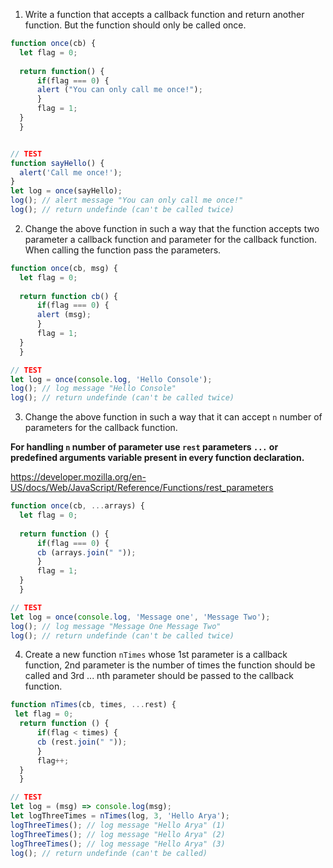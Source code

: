 1. Write a function that accepts a callback function and return another function. But the function should only be called once.

```js
function once(cb) {
  let flag = 0;
 
  return function() {
      if(flag === 0) {
      alert ("You can only call me once!");    
      }
      flag = 1; 
  }
  }


// TEST
function sayHello() {
  alert('Call me once!');
}
let log = once(sayHello);
log(); // alert message "You can only call me once!"
log(); // return undefinde (can't be called twice)
```

2. Change the above function in such a way that the function accepts two parameter a callback function and parameter for the callback function. When calling the function pass the parameters.

```js
function once(cb, msg) {
  let flag = 0;
 
  return function cb() {
      if(flag === 0) {
      alert (msg);    
      }
      flag = 1; 
  }
  }

// TEST
let log = once(console.log, 'Hello Console');
log(); // log message "Hello Console"
log(); // return undefinde (can't be called twice)
```

3. Change the above function in such a way that it can accept `n` number of parameters for the callback function.

**For handling `n` number of parameter use `rest` parameters `...` or predefined arguments variable present in every function declaration.**

https://developer.mozilla.org/en-US/docs/Web/JavaScript/Reference/Functions/rest_parameters

```js
function once(cb, ...arrays) {
  let flag = 0;
 
  return function () {
      if(flag === 0) {
      cb (arrays.join(" "));    
      }
      flag = 1; 
  }
  }

// TEST
let log = once(console.log, 'Message one', 'Message Two');
log(); // log message "Message One Message Two"
log(); // return undefinde (can't be called twice)
```

4. Create a new function `nTimes` whose 1st parameter is a callback function, 2nd parameter is the number of times the function should be called and 3rd ... nth parameter should be passed to the callback function.

```js
function nTimes(cb, times, ...rest) {
 let flag = 0; 
  return function () {
      if(flag < times) {
      cb (rest.join(" "));    
      }
      flag++; 
  }
  }

// TEST
let log = (msg) => console.log(msg);
let logThreeTimes = nTimes(log, 3, 'Hello Arya');
logThreeTimes(); // log message "Hello Arya" (1)
logThreeTimes(); // log message "Hello Arya" (2)
logThreeTimes(); // log message "Hello Arya" (3)
log(); // return undefinde (can't be called)
```
